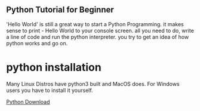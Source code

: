 Python Tutorial for Beginner
---

'Hello World' is still a great way to start a Python Programming.
it makes sense to print - Hello World to your console screen.
all you need to do, write a line of code and run the python interpreter.
you try to get an idea of how python works and go on.


# python installation

Many Linux Distros have python3 built and MacOS does.
For Windows users you have to install it yourself.


[Python Download](https://www.python.org/downloads/)
